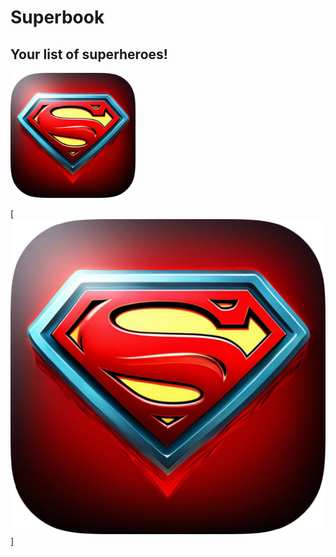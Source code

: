 # Superbook
## Your list of superheroes!

<img src="https://github.com/lord-anonymoose/SuperBook/blob/develop/SuperBook/Assets.xcassets/AppIcon.appiconset/icon_1024.png" alt="Superbook logo" width="200"/>

[![Superbook Logo](https://github.com/lord-anonymoose/SuperBook/blob/develop/SuperBook/Assets.xcassets/AppIcon.appiconset/icon_1024.png)]

